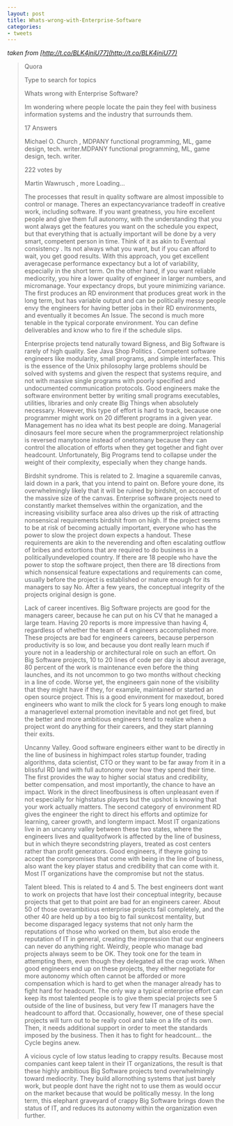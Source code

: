 ```yaml
---
layout: post
title: Whats-wrong-with-Enterprise-Software
categories:
- tweets
---
```

*taken from [http://t.co/BLK4jniU77](http://t.co/BLK4jniU77)*
>Quora
>
>Type to search for topics
>
>Whats wrong with Enterprise Software?
>
>Im wondering where people locate the pain they feel with business information systems and the industry that surrounds them.
>
>17 Answers
>
>Michael O. Church , MDPANY functional programming, ML, game design, tech. writer.MDPANY functional programming, ML, game design, tech. writer.
>
>222 votes by
>
>Martin Wawrusch , more Loading...
>
> 
>
>The processes that result in quality software are almost impossible to control or manage. Theres an expectancyvariance tradeoff in creative work, including software. If you want greatness, you hire excellent people and give them full autonomy, with the understanding that you wont always get the features you want on the schedule you expect, but that everything that is actually important will be done by a very smart, competent person in time. Think of it as akin to Eventual consistency . Its not always what you want, but if you can afford to wait, you get good results. With this approach, you get excellent averagecase performance expectancy but a lot of variability, especially in the short term. On the other hand, if you want reliable mediocrity, you hire a lower quality of engineer in larger numbers, and micromanage. Your expectancy drops, but youre minimizing variance. The first produces an RD environment that produces great work in the long term, but has variable output and can be politically messy people envy the engineers for having better jobs in their RD environments, and eventually it becomes An Issue. The second is much more tenable in the typical corporate environment. You can define deliverables and know who to fire if the schedule slips.
>
>Enterprise projects tend naturally toward Bigness, and Big Software is rarely of high quality. See Java Shop Politics . Competent software engineers like modularity, small programs, and simple interfaces. This is the essence of the Unix philosophy large problems should be solved with systems and given the respect that systems require, and not with massive single programs with poorly specified and undocumented communication protocols. Good engineers make the software environment better by writing small programs executables, utilities, libraries and only create Big Things when absolutely necessary. However, this type of effort is hard to track, because one programmer might work on 20 different programs in a given year. Management has no idea what its best people are doing. Managerial dinosaurs feel more secure when the programmerproject relationship is reversed manytoone instead of onetomany because they can control the allocation of efforts when they get together and fight over headcount. Unfortunately, Big Programs tend to collapse under the weight of their complexity, especially when they change hands.
>
>Birdshit syndrome. This is related to 2. Imagine a squaremile canvas, laid down in a park, that you intend to paint on. Before youre done, its overwhelmingly likely that it will be ruined by birdshit, on account of the massive size of the canvas. Enterprise software projects need to constantly market themselves within the organization, and the increasing visibility surface area also drives up the risk of attracting nonsensical requirements birdshit from on high. If the project seems to be at risk of becoming actually important, everyone who has the power to slow the project down expects a handout. These requirements are akin to the neverending and often escalating outflow of bribes and extortions that are required to do business in a politicallyundeveloped country. If there are 18 people who have the power to stop the software project, then there are 18 directions from which nonsensical feature expectations and requirements can come, usually before the project is established or mature enough for its managers to say No. After a few years, the conceptual integrity of the projects original design is gone.
>
>Lack of career incentives. Big Software projects are good for the managers career, because he can put on his CV that he managed a large team. Having 20 reports is more impressive than having 4, regardless of whether the team of 4 engineers accomplished more. These projects are bad for engineers careers, because perperson productivity is so low, and because you dont really learn much if youre not in a leadership or architectural role on such an effort. On Big Software projects, 10 to 20 lines of code per day is about average, 80 percent of the work is maintenance even before the thing launches, and its not uncommon to go two months without checking in a line of code. Worse yet, the engineers gain none of the visibility that they might have if they, for example, maintained or started an open source project. This is a good environment for maxedout, bored engineers who want to milk the clock for 5 years long enough to make a managerlevel external promotion inevitable and not get fired, but the better and more ambitious engineers tend to realize when a project wont do anything for their careers, and they start planning their exits.
>
>Uncanny Valley. Good software engineers either want to be directly in the line of business in highimpact roles startup founder, trading algorithms, data scientist, CTO or they want to be far away from it in a blissful RD land with full autonomy over how they spend their time. The first provides the way to higher social status and credibility, better compensation, and most importantly, the chance to have an impact. Work in the direct lineofbusiness is often unpleasant even if not especially for highstatus players but the upshot is knowing that your work actually matters. The second category of environment RD gives the engineer the right to direct his efforts and optimize for learning, career growth, and longterm impact. Most IT organizations live in an uncanny valley between these two states, where the engineers lives and qualityofwork is affected by the line of business, but in which theyre secondstring players, treated as cost centers rather than profit generators. Good engineers, if theyre going to accept the compromises that come with being in the line of business, also want the key player status and credibility that can come with it. Most IT organizations have the compromise but not the status.
>
>Talent bleed. This is related to 4 and 5. The best engineers dont want to work on projects that have lost their conceptual integrity, because projects that get to that point are bad for an engineers career. About 50 of those overambitious enterprise projects fail completely, and the other 40 are held up by a too big to fail sunkcost mentality, but become disparaged legacy systems that not only harm the reputations of those who worked on them, but also erode the reputation of IT in general, creating the impression that our engineers can never do anything right. Weirdly, people who manage bad projects always seem to be OK. They took one for the team in attempting them, even though they delegated all the crap work. When good engineers end up on these projects, they either negotiate for more autonomy which often cannot be afforded or more compensation which is hard to get when the manager already has to fight hard for headcount. The only way a typical enterprise effort can keep its most talented people is to give them special projects see 5 outside of the line of business, but very few IT managers have the headcount to afford that. Occasionally, however, one of these special projects will turn out to be really cool and take on a life of its own. Then, it needs additional support in order to meet the standards imposed by the business. Then it has to fight for headcount... the Cycle begins anew.
>
>A vicious cycle of low status leading to crappy results. Because most companies cant keep talent in their IT organizations, the result is that these highly ambitious Big Software projects tend overwhelmingly toward mediocrity. They build allornothing systems that just barely work, but people dont have the right not to use them as would occur on the market because that would be politically messy. In the long term, this elephant graveyard of crappy Big Software brings down the status of IT, and reduces its autonomy within the organization even further.
>
>